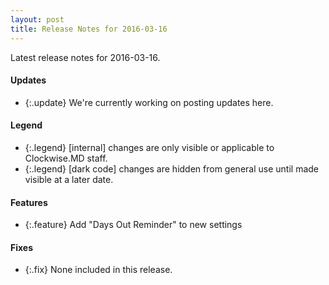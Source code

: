 ```yaml
---
layout: post
title: Release Notes for 2016-03-16
---
```


Latest release notes for 2016-03-16.

<div class='updates' markdown='1'>

#### Updates

- {:.update} We're currently working on posting updates here.

</div>

<div class='legend' markdown='1'>

#### Legend

- {:.legend} [internal] changes are only visible or applicable to Clockwise.MD staff.
- {:.legend} [dark code] changes are hidden from general use until made visible at a later date.

</div>

<div class='features' markdown='1'>

#### Features

- {:.feature} Add "Days Out Reminder" to new settings

</div>

<div class='fixes' markdown='1'>

#### Fixes

- {:.fix} None included in this release.

</div>
